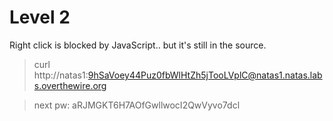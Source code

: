 # Level 2

Right click is blocked by JavaScript.. but it's still in the source.

> curl http://natas1:9hSaVoey44Puz0fbWlHtZh5jTooLVplC@natas1.natas.labs.overthewire.org

> next pw: aRJMGKT6H7AOfGwllwocI2QwVyvo7dcl